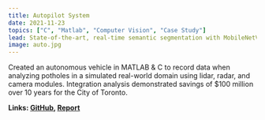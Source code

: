 ```yaml
---
title: Autopilot System
date: 2021-11-23
topics: ["C", "Matlab", "Computer Vision", "Case Study"]
lead: State-of-the-art, real-time semantic segmentation with MobileNetV3.
image: auto.jpg
---
```


Created an autonomous vehicle in MATLAB & C to record data when analyzing potholes in a simulated real-world domain using lidar, radar, and camera modules. Integration analysis demonstrated savings of $100 million over 10 years for the City of Toronto.

**Links: [GitHub](),
[Report]()**
